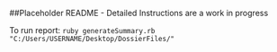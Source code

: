 ##Placeholder README - Detailed Instructions are a work in progress

 To run report: ```ruby generateSummary.rb "C:/Users/USERNAME/Desktop/DossierFiles/"```
